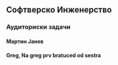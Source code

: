 ## Софтверско Инженерство

### Аудиториски задачи

#### Мартин Јанев
#### Greg, Na greg prv bratuced od sestra
